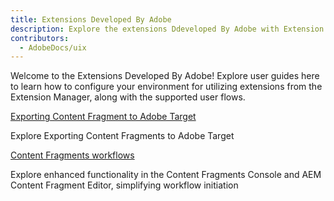 ```yaml
---
title: Extensions Developed By Adobe
description: Explore the extensions Ddeveloped By Adobe with Extension Manager in AEM Sites
contributors:
  - AdobeDocs/uix
---
```


Welcome to the Extensions Developed By Adobe! Explore user guides here to learn how to configure your environment for utilizing  extensions from the Extension Manager, along with the supported user flows.

<DiscoverBlock slots="link, text"/>

[Exporting Content Fragment to Adobe Target](exporting-content-fragment-to-adobe-target)

Explore Exporting Content Fragments to Adobe Target

<DiscoverBlock slots="link, text"/>

[Content Fragments workflows](content-fragments-workflows)

Explore enhanced functionality in the Content Fragments Console and AEM Content Fragment Editor, simplifying workflow initiation
